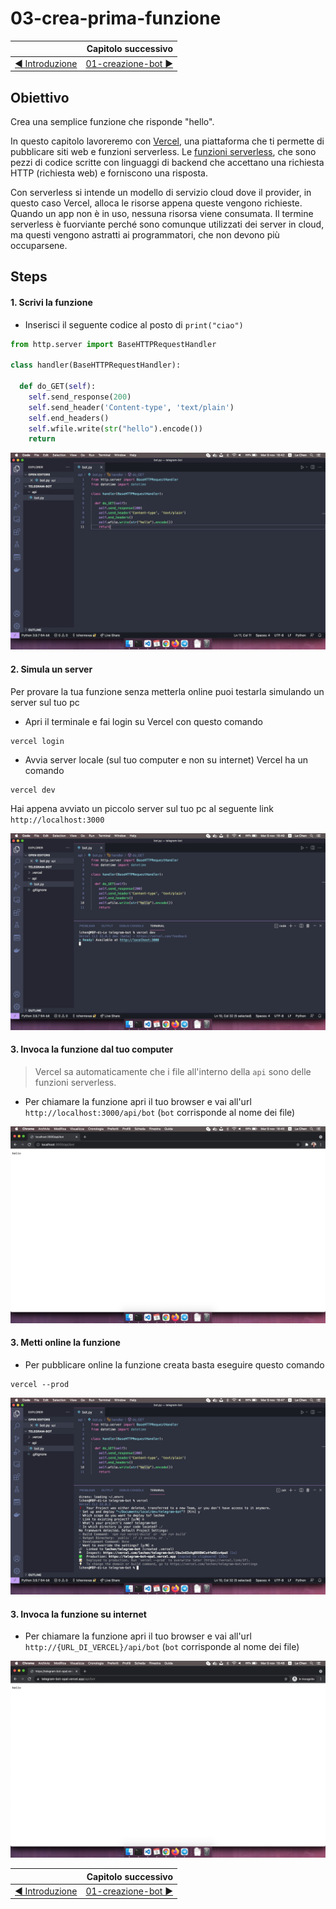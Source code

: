 # 03-crea-prima-funzione

|    | Capitolo successivo | 
|:-- | ------------------: |
| [◀︎ Introduzione](https://github.com/voxel-community/2021-telegram-nasa-bot/) | [01-creazione-bot ▶︎]() |

## Obiettivo

Crea una semplice funzione che risponde "hello".

In questo capitolo lavoreremo con [Vercel](https://vercel.com/), una piattaforma che ti permette di pubblicare siti web e funzioni serverless. Le [funzioni serverless](https://vercel.com/docs/concepts/functions/supported-languages#python), che sono pezzi di codice scritte con linguaggi di backend che accettano una richiesta HTTP (richiesta web) e forniscono una risposta.

Con serverless si intende un modello di servizio cloud dove il provider, in questo caso Vercel, alloca le risorse appena queste vengono richieste. Quando un app non è in uso, nessuna risorsa viene consumata. Il termine serverless è fuorviante perché sono comunque utilizzati dei server in cloud, ma questi vengono astratti ai programmatori, che non devono più occuparsene.

## Steps

#### 1. Scrivi la funzione

- Inserisci il seguente codice al posto di `print("ciao")`
``` py
from http.server import BaseHTTPRequestHandler

class handler(BaseHTTPRequestHandler):

  def do_GET(self):
    self.send_response(200)
    self.send_header('Content-type', 'text/plain')
    self.end_headers()
    self.wfile.write(str("hello").encode())
    return
```

<kbd>![0-fatherbot-1](../assets/Lessons/2-py-hello.png)</kbd>

#### 2. Simula un server

Per provare la tua funzione senza metterla online puoi testarla simulando un server sul tuo pc
- Apri il terminale e fai login su Vercel con questo comando 
```
vercel login
```
- Avvia server locale (sul tuo computer e non su internet) Vercel ha un comando 

```
vercel dev
```

Hai appena avviato un piccolo server sul tuo pc al seguente link `http://localhost:3000`

<kbd>![0-fatherbot-1](../assets/Lessons/3-dev-vercel-command.png)</kbd>

#### 3. Invoca la funzione dal tuo computer
> Vercel sa automaticamente che i file all'interno della `api` sono delle funzioni serverless. 

- Per chiamare la funzione apri il tuo browser e vai all'url `http://localhost:3000/api/bot` (`bot` corrisponde al nome dei file)

<kbd>![0-fatherbot-1](../assets/Lessons/4-dev-browser-hello.png)</kbd>

#### 3. Metti online la funzione
- Per pubblicare online la funzione creata basta eseguire questo comando
```
vercel --prod
```

<kbd>![0-fatherbot-1](../assets/Lessons/5-prod-vercel-command.png)</kbd>

#### 3. Invoca la funzione su internet

- Per chiamare la funzione apri il tuo browser e vai all'url `http://{URL_DI_VERCEL}/api/bot` (`bot` corrisponde al nome dei file)

<kbd>![0-fatherbot-1](../assets/Lessons/6-prod-browser.png)</kbd>

|    | Capitolo successivo | 
|:-- | ------------------: |
| [◀︎ Introduzione](https://github.com/voxel-community/2021-telegram-nasa-bot/) | [01-creazione-bot ▶︎]() |